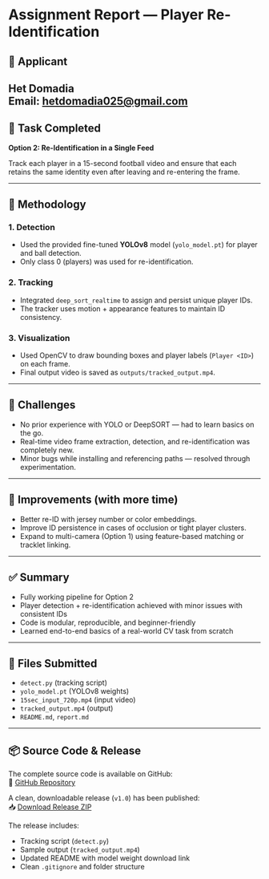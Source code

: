 # Assignment Report — Player Re-Identification

## 👤 Applicant
**Het Domadia**  
Email: hetdomadia025@gmail.com  
---

## 🎯 Task Completed
**Option 2: Re-Identification in a Single Feed**

Track each player in a 15-second football video and ensure that each retains the same identity even after leaving and re-entering the frame.

---

## 🧠 Methodology

### 1. Detection
- Used the provided fine-tuned **YOLOv8** model (`yolo_model.pt`) for player and ball detection.
- Only class 0 (players) was used for re-identification.

### 2. Tracking
- Integrated `deep_sort_realtime` to assign and persist unique player IDs.
- The tracker uses motion + appearance features to maintain ID consistency.

### 3. Visualization
- Used OpenCV to draw bounding boxes and player labels (`Player <ID>`) on each frame.
- Final output video is saved as `outputs/tracked_output.mp4`.

---

## 🧱 Challenges

- No prior experience with YOLO or DeepSORT — had to learn basics on the go.
- Real-time video frame extraction, detection, and re-identification was completely new.
- Minor bugs while installing and referencing paths — resolved through experimentation.

---

## 🔮 Improvements (with more time)

- Better re-ID with jersey number or color embeddings.
- Improve ID persistence in cases of occlusion or tight player clusters.
- Expand to multi-camera (Option 1) using feature-based matching or tracklet linking.

---

## ✅ Summary

- Fully working pipeline for Option 2
- Player detection + re-identification achieved with minor issues with consistent IDs
- Code is modular, reproducible, and beginner-friendly
- Learned end-to-end basics of a real-world CV task from scratch

---

## 📎 Files Submitted

- `detect.py` (tracking script)
- `yolo_model.pt` (YOLOv8 weights)
- `15sec_input_720p.mp4` (input video)
- `tracked_output.mp4` (output)
- `README.md`, `report.md`

---

## 📦 Source Code & Release

The complete source code is available on GitHub:  
🔗 [GitHub Repository](https://github.com/hdomadia7601/player-reid)

A clean, downloadable release (`v1.0`) has been published:  
📥 [Download Release ZIP](https://github.com/hdomadia7601/player-reid/releases/tag/v1.0)

The release includes:
- Tracking script (`detect.py`)
- Sample output (`tracked_output.mp4`)
- Updated README with model weight download link
- Clean `.gitignore` and folder structure


